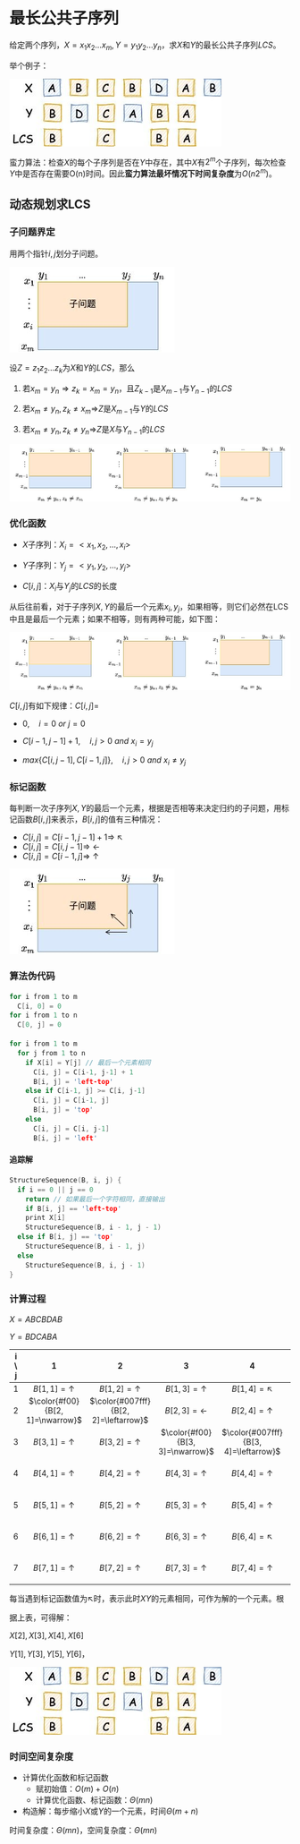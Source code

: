 # 最长公共子序列

给定两个序列，$X=x_1x_2\dots x_m, Y=y_1y_2\dots y_n$，求$X$和$Y$的最长公共子序列$LCS$。

举个例子：

![](https://raw.githubusercontent.com/yamsfeer/pic-bed/master/008i3skNgy1gus6o90e0mj60ak03daa402.jpg)

蛮力算法：检查$X$的每个子序列是否在$Y$中存在，其中$X$有$2^m$个子序列，每次检查$Y$中是否存在需要O(n)时间。因此**蛮力算法最坏情况下时间复杂度**为$O(n2^m)$。

## 动态规划求LCS

### 子问题界定

用两个指针$i,j$划分子问题。

![](https://raw.githubusercontent.com/yamsfeer/pic-bed/master/008i3skNgy1gusr722awrj6088049t8k02.jpg)

设$Z=z_1z_2\dots z_k$为$X$和$Y$的$LCS$，那么

1. 若$x_m=y_n \Rightarrow z_k=x_m=y_n$，且$Z_{k-1}$是$X_{m-1}$与$Y_{n-1}$的$LCS$
2. 若$x_m \ne y_n,z_k \ne x_m \Rightarrow$$Z$是$X_{m-1}$与$Y$的$LCS$

3. 若$x_m \ne y_n,z_k \ne y_n \Rightarrow$$Z$是$X$与$Y_{n-1}$的$LCS$

![](https://raw.githubusercontent.com/yamsfeer/pic-bed/master/008i3skNgy1gusr6wz6k9j60r605kq3402.jpg)

### 优化函数

* $X$子序列：$X_i=<x_1,x_2,\dots,x_i>$

* $Y$子序列：$Y_j=<y_1,y_2,\dots,y_j>$

* $C[i,j]$：$X_i$与$Y_j$的$LCS$的长度

从后往前看，对于子序列$X,Y$的最后一个元素$x_i,y_j$，如果相等，则它们必然在LCS中且是最后一个元素；如果不相等，则有两种可能，如下图：

![](https://raw.githubusercontent.com/yamsfeer/pic-bed/master/008i3skNgy1gusr6wz6k9j60r605kq3402.jpg)

$C[i,j]$有如下规律：$C[i,j]=$

* $0, \quad i=0 \ or \ j=0$

* $C[i-1,j-1]+1, \quad i,j > 0 \ and \ x_i=y_j$

* $max\{C[i,j-1], C[i-1,j]\}, \quad i,j>0 \ and \ x_i \ne y_j$

### 标记函数

每判断一次子序列$X,Y$的最后一个元素，根据是否相等来决定归约的子问题，用标记函数$B[i,j]$来表示，$B[i,j]$的值有三种情况：

* $C[i,j] = C[i-1,j-1]+1 \Rightarrow \ \nwarrow$
* $C[i,j]=C[i,j-1] \Rightarrow \ \leftarrow$
* $C[i,j]=C[i-1,j] \Rightarrow \ \uparrow$

![](https://raw.githubusercontent.com/yamsfeer/pic-bed/master/008i3skNgy1gusr79lr42j6088049dfp02.jpg)

### 算法伪代码

```c
for i from 1 to m
  C[i, 0] = 0
for i from 1 to n
  C[0, j] = 0

for i from 1 to m
  for j from 1 to n
    if X[i] = Y[j] // 最后一个元素相同
      C[i, j] = C[i-1, j-1] + 1
      B[i, j] = 'left-top'
    else if C[i-1, j] >= C[i, j-1]
      C[i, j] = C[i-1, j]
      B[i, j] = 'top'
    else
      C[i, j] = C[i, j-1]
      B[i, j] = 'left'
```

#### 追踪解

```c
StructureSequence(B, i, j) {
  if i == 0 || j == 0
    return // 如果最后一个字符相同，直接输出
	if B[i, j] == 'left-top'
  	print X[i]
  	StructureSequence(B, i - 1, j - 1)
  else if B[i, j] == 'top'
    StructureSequence(B, i - 1, j)
  else
    StructureSequence(B, i, j - 1)
}
```

### 计算过程

$X=ABCBDAB$

$Y=BDCABA$

| i \ j |                 1                 |                   2                    |                 3                 |                   4                    |                  5                   |                  6                   |
| :---: | :-------------------------------: | :------------------------------------: | :-------------------------------: | :------------------------------------: | :----------------------------------: | :----------------------------------: |
|   1   |        $B[1, 1]= \uparrow$        |           $B[1, 2]=\uparrow$           |        $B[1, 3]=\uparrow$         |           $B[1, 4]=\nwarrow$           |         $B[1, 5]=\leftarrow$         |          $B[1, 6]=\nwarrow$          |
|   2   | $\color{#f00} {B[2, 1]=\nwarrow}$ | $\color{#007fff} {B[2, 2]=\leftarrow}$ |       $B[2, 3]=\leftarrow$        |           $B[2, 4]=\uparrow$           |          $B[2, 5]=\nwarrow$          |         $B[2, 6]=\leftarrow$         |
|   3   |        $B[3, 1]=\uparrow$         |           $B[3, 2]=\uparrow$           | $\color{#f00} {B[3, 3]=\nwarrow}$ | $\color{#007fff} {B[3, 4]=\leftarrow}$ |          $B[3, 5]=\uparrow$          |          $B[3, 6]=\uparrow$          |
|   4   |        $B[4, 1]=\uparrow$         |           $B[4, 2]=\uparrow$           |        $B[4, 3]=\uparrow$         |           $B[4, 4]=\uparrow$           |  $\color{#f00} {B[4, 5]=\nwarrow}$   |         $B[4, 6]=\leftarrow$         |
|   5   |        $B[5, 1]=\uparrow$         |           $B[5, 2]=\uparrow$           |        $B[5, 3]=\uparrow$         |           $B[5, 4]=\uparrow$           | $\color{#007fff} {B[5, 5]=\uparrow}$ |          $B[5, 6]=\uparrow$          |
|   6   |        $B[6, 1]=\uparrow$         |           $B[6, 2]=\uparrow$           |        $B[6, 3]=\uparrow$         |           $B[6, 4]=\nwarrow$           |          $B[6, 5]=\uparrow$          |   $\color{#f00}{B[6, 6]=\nwarrow}$   |
|   7   |        $B[7, 1]=\uparrow$         |           $B[7, 2]=\uparrow$           |        $B[7, 3]=\uparrow$         |           $B[7, 4]=\uparrow$           |          $B[7, 5]=\uparrow$          | $\color{#007fff} {B[7, 6]=\uparrow}$ |

每当遇到标记函数值为$\nwarrow$时，表示此时$XY$的元素相同，可作为解的一个元素。根

据上表，可得解：

$X[2], X[3], X[4], X[6]$

$Y[1], Y[3], Y[5], Y[6]$，

![](https://raw.githubusercontent.com/yamsfeer/pic-bed/master/008i3skNgy1gus6o90e0mj60ak03daa402.jpg)

### 时间空间复杂度

* 计算优化函数和标记函数
  * 赋初始值：$O(m) + O(n)$
  * 计算优化函数、标记函数：$\Theta(mn)$
* 构造解：每步缩小$X$或$Y$的一个元素，时间$\Theta(m + n)$

时间复杂度：$\Theta(mn)$，空间复杂度：$\Theta(mn)$
